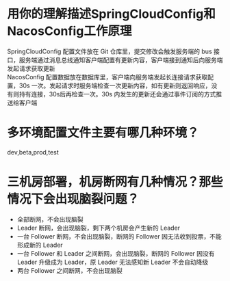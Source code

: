# 用你的理解描述SpringCloudConfig和NacosConfig工作原理

SpringCloudConfig 配置文件放在 Git 仓库里，提交修改会触发服务端的 bus 接口，服务端通过消息总线通知客户端配置有更新内容，客户端接到通知后向服务端发起请求获取更新  
NacosConfig 配置数据放在数据库里，客户端向服务端发起长连接请求获取配置，30s 一次。发起请求时服务端检查一次更新内容，如有更新则返回响应，没有则持有连接，30s后再检查一次。30s 内发生的更新还会通过事件订阅的方式推送给客户端  

# 多环境配置文件主要有哪几种环境？

dev,beta,prod,test  

# 三机房部署，机房断网有几种情况？那些情况下会出现脑裂问题？

- 全部断网，不会出现脑裂  
- Leader 断网，会出现脑裂，剩下两个机房会产生新的 Leader    
- 一台 Follower 断网，不会出现脑裂，断网的 Follower 因无法收到投票，不能形成新的 Leader    
- 一台 Follower 和 Leader 之间断网，会出现脑裂，断网的 Follower 因没有 Leader 升级成为 Leader，原 Leader 无法感知新 Leader 不会自动降级    
- 两台 Follower 之间断网，不会出现脑裂  
